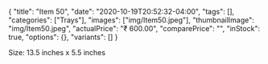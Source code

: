 {
    "title": "Item 50",
    "date": "2020-10-19T20:52:32-04:00",
    "tags": [],
    "categories": ["Trays"],
    "images": ["img/Item50.jpeg"],
    "thumbnailImage": "img/Item50.jpeg",
    "actualPrice": "₹ 600.00",
    "comparePrice": "",
    "inStock": true,
    "options": {},
    "variants": []
}


Size: 13.5 inches x 5.5 inches